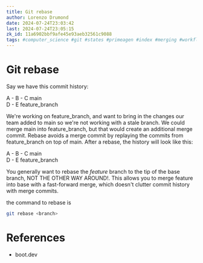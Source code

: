 ```yaml
---
title: Git rebase
author: Lorenzo Drumond
date: 2024-07-24T23:03:42
last: 2024-07-24T23:05:15
zk_id: 11a6902bbf9afe45e93aeb32561c9088
tags: #computer_science #git #states #primeagen #index #merging #workflow #working_tree #optimal #logs #plumbing #rebase #compressed #fast_forward #git_directory #repos #programming #github #configuration #repository #commit #snapshot #packed #stage #history
---
```



# Git rebase

Say we have this commit history:

A - B - C    main
   \
    D - E    feature_branch

We're working on feature_branch, and want to bring in the changes our team added to main so we're not working with a stale branch. We could merge main into feature_branch, but that would create an additional merge commit. Rebase avoids a merge commit by replaying the commits from feature_branch on top of main. After a rebase, the history will look like this:

A - B - C         main
         \
          D - E   feature_branch

You generally want to rebase the _feature_ branch to the tip of the base branch, NOT THE OTHER WAY AROUND!. This allows you to merge feature into base with a fast-forward merge, which doesn't clutter commit history with merge commits.

the command to rebase is

```bash
git rebase <branch>
```

# References

- boot.dev
